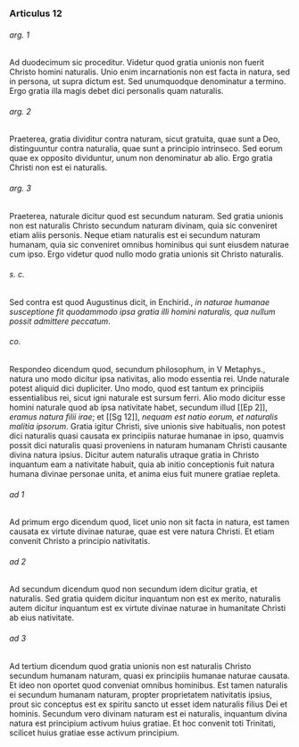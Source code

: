### Articulus 12

###### arg. 1
Ad duodecimum sic proceditur. Videtur quod gratia unionis non fuerit Christo homini naturalis. Unio enim incarnationis non est facta in natura, sed in persona, ut supra dictum est. Sed unumquodque denominatur a termino. Ergo gratia illa magis debet dici personalis quam naturalis.

###### arg. 2
Praeterea, gratia dividitur contra naturam, sicut gratuita, quae sunt a Deo, distinguuntur contra naturalia, quae sunt a principio intrinseco. Sed eorum quae ex opposito dividuntur, unum non denominatur ab alio. Ergo gratia Christi non est ei naturalis.

###### arg. 3
Praeterea, naturale dicitur quod est secundum naturam. Sed gratia unionis non est naturalis Christo secundum naturam divinam, quia sic conveniret etiam aliis personis. Neque etiam naturalis est ei secundum naturam humanam, quia sic conveniret omnibus hominibus qui sunt eiusdem naturae cum ipso. Ergo videtur quod nullo modo gratia unionis sit Christo naturalis.

###### s. c.
Sed contra est quod Augustinus dicit, in Enchirid., *in naturae humanae susceptione fit quodammodo ipsa gratia illi homini naturalis, qua nullum possit admittere peccatum*.

###### co.
Respondeo dicendum quod, secundum philosophum, in V Metaphys., natura uno modo dicitur ipsa nativitas, alio modo essentia rei. Unde naturale potest aliquid dici dupliciter. Uno modo, quod est tantum ex principiis essentialibus rei, sicut igni naturale est sursum ferri. Alio modo dicitur esse homini naturale quod ab ipsa nativitate habet, secundum illud [[Ep 2]], *eramus natura filii irae*; et [[Sg 12]], *nequam est natio eorum, et naturalis malitia ipsorum*. Gratia igitur Christi, sive unionis sive habitualis, non potest dici naturalis quasi causata ex principiis naturae humanae in ipso, quamvis possit dici naturalis quasi proveniens in naturam humanam Christi causante divina natura ipsius. Dicitur autem naturalis utraque gratia in Christo inquantum eam a nativitate habuit, quia ab initio conceptionis fuit natura humana divinae personae unita, et anima eius fuit munere gratiae repleta.

###### ad 1
Ad primum ergo dicendum quod, licet unio non sit facta in natura, est tamen causata ex virtute divinae naturae, quae est vere natura Christi. Et etiam convenit Christo a principio nativitatis.

###### ad 2
Ad secundum dicendum quod non secundum idem dicitur gratia, et naturalis. Sed gratia quidem dicitur inquantum non est ex merito, naturalis autem dicitur inquantum est ex virtute divinae naturae in humanitate Christi ab eius nativitate.

###### ad 3
Ad tertium dicendum quod gratia unionis non est naturalis Christo secundum humanam naturam, quasi ex principiis humanae naturae causata. Et ideo non oportet quod conveniat omnibus hominibus. Est tamen naturalis ei secundum humanam naturam, propter proprietatem nativitatis ipsius, prout sic conceptus est ex spiritu sancto ut esset idem naturalis filius Dei et hominis. Secundum vero divinam naturam est ei naturalis, inquantum divina natura est principium activum huius gratiae. Et hoc convenit toti Trinitati, scilicet huius gratiae esse activum principium.

